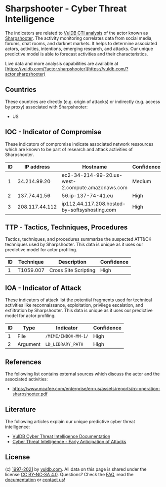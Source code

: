 # Sharpshooter - Cyber Threat Intelligence

The indicators are related to [VulDB CTI analysis](https://vuldb.com/?doc.cti) of the actor known as [Sharpshooter](https://vuldb.com/?actor.sharpshooter). The activity monitoring correlates data from social media, forums, chat rooms, and darknet markets. It helps to determine associated actors, activities, intentions, emerging research, and attacks. Our unique predictive model is able to forecast activities and their characteristics.

Live data and more analysis capabilities are available at [https://vuldb.com/?actor.sharpshooter](https://vuldb.com/?actor.sharpshooter)

## Countries

These countries are directly (e.g. origin of attacks) or indirectly (e.g. access by proxy) associated with Sharpshooter:

* US

## IOC - Indicator of Compromise

These indicators of compromise indicate associated network ressources which are known to be part of research and attack activities of Sharpshooter.

ID | IP address | Hostname | Confidence
-- | ---------- | -------- | ----------
1 | 34.214.99.20 | ec2-34-214-99-20.us-west-2.compute.amazonaws.com | Medium
2 | 137.74.41.56 | 56.ip-137-74-41.eu | High
3 | 208.117.44.112 | ip112.44.117.208.hosted-by-softsyshosting.com | High

## TTP - Tactics, Techniques, Procedures

Tactics, techniques, and procedures summarize the suspected ATT&CK techniques used by Sharpshooter. This data is unique as it uses our predictive model for actor profiling.

ID | Technique | Description | Confidence
-- | --------- | ----------- | ----------
1 | T1059.007 | Cross Site Scripting | High

## IOA - Indicator of Attack

These indicators of attack list the potential fragments used for technical activities like reconnaissance, exploitation, privilege escalation, and exfiltration by Sharpshooter. This data is unique as it uses our predictive model for actor profiling.

ID | Type | Indicator | Confidence
-- | ---- | --------- | ----------
1 | File | `/MIME/INBOX-MM-1/` | High
2 | Argument | `LD_LIBRARY_PATH` | High

## References

The following list contains external sources which discuss the actor and the associated activities:

* https://www.mcafee.com/enterprise/en-us/assets/reports/rp-operation-sharpshooter.pdf

## Literature

The following articles explain our unique predictive cyber threat intelligence:

* [VulDB Cyber Threat Intelligence Documentation](https://vuldb.com/?doc.cti)
* [Cyber Threat Intelligence - Early Anticipation of Attacks](https://www.scip.ch/en/?labs.20201022)

## License

(c) [1997-2021](https://vuldb.com/?doc.changelog) by [vuldb.com](https://vuldb.com/?doc.about). All data on this page is shared under the license [CC BY-NC-SA 4.0](https://creativecommons.org/licenses/by-nc-sa/4.0/). Questions? Check the [FAQ](https://vuldb.com/?doc.faq), read the [documentation](https://vuldb.com/?doc) or [contact us](https://vuldb.com/?contact)!
